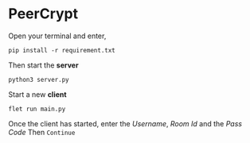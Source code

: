 # PeerCrypt

Open your terminal and enter,

`pip install -r requirement.txt`

Then start the **server**

`python3 server.py`

Start a new **client**

`flet run main.py`

Once the client has started, enter the _Username_, _Room Id_ and the _Pass Code_
Then `Continue`
